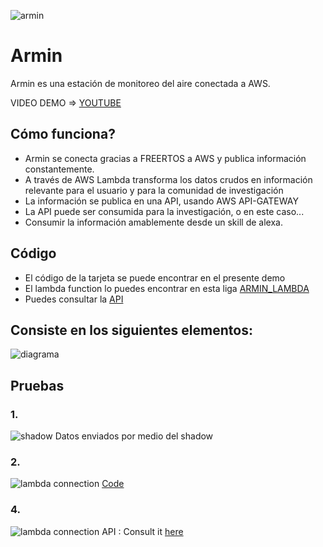 ![armin](https://s3-us-west-1.amazonaws.com/thehackermonkey/armin.jpg)


# Armin

Armin es una estación de monitoreo del aire conectada a AWS.

VIDEO DEMO => [YOUTUBE](https://youtu.be/jIl1KMIN5xg)

## Cómo funciona?

* Armin se conecta gracias a FREERTOS a AWS y publica información constantemente.
* A través de AWS Lambda transforma los datos crudos en información relevante para el usuario y para la comunidad de investigación
* La información se publica en una API, usando AWS API-GATEWAY
* La API puede ser consumida para la investigación, o en este caso...
* Consumir la información amablemente desde un skill de alexa. 

## Código
* El código de la tarjeta se puede encontrar en el presente demo
* El lambda function lo puedes encontrar en esta liga [ARMIN_LAMBDA](https://github.com/regenhans/armin_lambda)
* Puedes consultar la [API](https://i5yaae778k.execute-api.us-east-1.amazonaws.com/armindata)

## Consiste en los siguientes elementos:

![diagrama](https://s3-us-west-1.amazonaws.com/thehackermonkey/armin_diagram.jpeg
)

## Pruebas

### 1.

![shadow](https://s3-us-west-1.amazonaws.com/thehackermonkey/shadow.png)
Datos enviados por medio del shadow

### 2. 
![lambda connection](https://s3-us-west-1.amazonaws.com/thehackermonkey/schematic.png) [Code](https://github.com/regenhans/armin_lambda)

### 4.

![lambda connection](https://s3-us-west-1.amazonaws.com/thehackermonkey/api.png) 
API : Consult it [here](https://i5yaae778k.execute-api.us-east-1.amazonaws.com/armindata)
